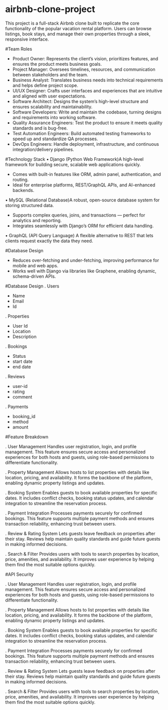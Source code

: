 # airbnb-clone-project
This project is a full-stack Airbnb clone built to replicate the core functionality of the popular vacation rental platform. Users can browse listings, book stays, and manage their own properties through a sleek, responsive interface.

#Team Roles
- Product Owner: Represents the client’s vision, prioritizes features, and ensures the product meets business goals.
- Project Manager: Oversees timelines, resources, and communication between stakeholders and the team.
- Business Analyst: Translates business needs into technical requirements and helps define project scope.
- UI/UX Designer: Crafts user interfaces and experiences that are intuitive and aligned with user expectations.
- Software Architect: Designs the system’s high-level structure and ensures scalability and maintainability.
- Software Developers: Write and maintain the codebase, turning designs and requirements into working software.
- Quality Assurance Engineers: Test the product to ensure it meets quality standards and is bug-free.
- Test Automation Engineers: Build automated testing frameworks to speed up and standardize QA processes.
- DevOps Engineers: Handle deployment, infrastructure, and continuous integration/delivery pipelines.

#Technology Stack
• Django (Python Web Framework)A high-level framework for building secure, scalable web applications quickly.
- Comes with built-in features like ORM, admin panel, authentication, and routing.
- Ideal for enterprise platforms, REST/GraphQL APIs, and AI-enhanced backends.

• MySQL (Relational Database)A robust, open-source database system for storing structured data.
- Supports complex queries, joins, and transactions — perfect for analytics and reporting.
- Integrates seamlessly with Django’s ORM for efficient data handling.
  
 • GraphQL (API Query Language) A flexible alternative to REST that lets clients request exactly the data they need.

 #Database Design 
- Reduces over-fetching and under-fetching, improving performance for mobile and web apps.
- Works well with Django via libraries like Graphene, enabling dynamic, schema-driven APIs.

#Database Design
. Users
- Name
- Email
- Id 

. Properties
- User Id
- Location
- Description

. Bookings
- Status
- start date
- end date

. Reviews
- user-id
- rating
- comment

 . Payments 
 - booking_id
 - method
 - amount
    
#Feature Breakdown

. User Management
Handles user registration, login, and profile management. This feature ensures secure access and personalized experiences for both hosts and guests, using role-based permissions to differentiate functionality.

. Property Management
Allows hosts to list properties with details like location, pricing, and availability. It forms the backbone of the platform, enabling dynamic property listings and updates.

. Booking System
Enables guests to book available properties for specific dates. It includes conflict checks, booking status updates, and calendar integration to streamline the reservation process.

. Payment Integration
Processes payments securely for confirmed bookings. This feature supports multiple payment methods and ensures transaction reliability, enhancing trust between users.

. Review & Rating System
Lets guests leave feedback on properties after their stay. Reviews help maintain quality standards and guide future guests in making informed decisions.

. Search & Filter
Provides users with tools to search properties by location, price, amenities, and availability. It improves user experience by helping them find the most suitable options quickly.

#API Security

. User Management
Handles user registration, login, and profile management. This feature ensures secure access and personalized experiences for both hosts and guests, using role-based permissions to differentiate functionality.

. Property Management
Allows hosts to list properties with details like location, pricing, and availability. It forms the backbone of the platform, enabling dynamic property listings and updates.

. Booking System
Enables guests to book available properties for specific dates. It includes conflict checks, booking status updates, and calendar integration to streamline the reservation process.

. Payment Integration
Processes payments securely for confirmed bookings. This feature supports multiple payment methods and ensures transaction reliability, enhancing trust between users.

. Review & Rating System
Lets guests leave feedback on properties after their stay. Reviews help maintain quality standards and guide future guests in making informed decisions.

. Search & Filter
Provides users with tools to search properties by location, price, amenities, and availability. It improves user experience by helping them find the most suitable options quickly.


